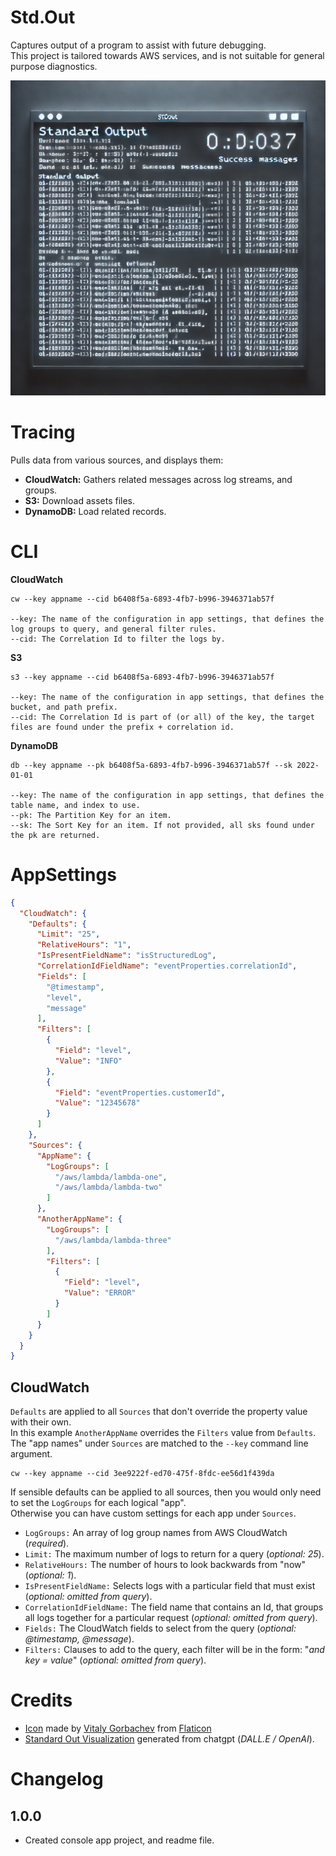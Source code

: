 # Std.Out

Captures output of a program to assist with future debugging.  
This project is tailored towards AWS services, and is not suitable for general purpose diagnostics.  

![Console Standard Out Visualization](assets/ConsoleStandardOut.webp)  

# Tracing

Pulls data from various sources, and displays them:
* **CloudWatch:** Gathers related messages across log streams, and groups.
* **S3:** Download assets files.
* **DynamoDB:** Load related records.

# CLI

**CloudWatch**
```console
cw --key appname --cid b6408f5a-6893-4fb7-b996-3946371ab57f

--key: The name of the configuration in app settings, that defines the log groups to query, and general filter rules.
--cid: The Correlation Id to filter the logs by.
```

**S3**
```console
s3 --key appname --cid b6408f5a-6893-4fb7-b996-3946371ab57f

--key: The name of the configuration in app settings, that defines the bucket, and path prefix.
--cid: The Correlation Id is part of (or all) of the key, the target files are found under the prefix + correlation id.
```

**DynamoDB**
```console
db --key appname --pk b6408f5a-6893-4fb7-b996-3946371ab57f --sk 2022-01-01

--key: The name of the configuration in app settings, that defines the table name, and index to use.
--pk: The Partition Key for an item.
--sk: The Sort Key for an item. If not provided, all sks found under the pk are returned.
```

# AppSettings

```json
{
  "CloudWatch": {
    "Defaults": {
      "Limit": "25",
      "RelativeHours": "1",
      "IsPresentFieldName": "isStructuredLog",
      "CorrelationIdFieldName": "eventProperties.correlationId",
      "Fields": [
        "@timestamp",
        "level",
        "message"
      ],
      "Filters": [
        {
          "Field": "level",
          "Value": "INFO"
        },
        {
          "Field": "eventProperties.customerId",
          "Value": "12345678"
        }
      ]
    },
    "Sources": {
      "AppName": {
        "LogGroups": [
          "/aws/lambda/lambda-one",
          "/aws/lambda/lambda-two"
        ]
      },
      "AnotherAppName": {
        "LogGroups": [
          "/aws/lambda/lambda-three"
        ],
        "Filters": [
          {
            "Field": "level",
            "Value": "ERROR"
          }
        ]
      }
    }
  }
}
```

## CloudWatch

`Defaults` are applied to all `Sources` that don't override the property value with their own.  
In this example `AnotherAppName` overrides the `Filters` value from `Defaults`.   
The "app names" under `Sources` are matched to the `--key` command line argument.  
```console
cw --key appname --cid 3ee9222f-ed70-475f-8fdc-ee56d1f439da
```

If sensible defaults can be applied to all sources, then you would only need to set the `LogGroups` for each logical "app".  
Otherwise you can have custom settings for each app under `Sources`.  

* `LogGroups:` An array of log group names from AWS CloudWatch (_required_).
* `Limit:` The maximum number of logs to return for a query (_optional: 25_).
* `RelativeHours:` The number of hours to look backwards from "now" (_optional: 1_).
* `IsPresentFieldName:` Selects logs with a particular field that must exist (_optional: omitted from query_).
* `CorrelationIdFieldName:` The field name that contains an Id, that groups all logs together for a particular request (_optional: omitted from query_).
* `Fields:` The CloudWatch fields to select from the query (_optional: @timestamp, @message_).
* `Filters:` Clauses to add to the query, each filter will be in the form: "_and key = value_" (_optional: omitted from query_).

# Credits
* [Icon](https://www.flaticon.com/free-icon/bird_2630452) made by [Vitaly Gorbachev](https://www.flaticon.com/authors/vitaly-gorbachev) from [Flaticon](https://www.flaticon.com/)
* [Standard Out Visualization](https://chatgpt.com/) generated from chatgpt (*DALL.E / OpenAI*).

# Changelog

## 1.0.0

* Created console app project, and readme file.
